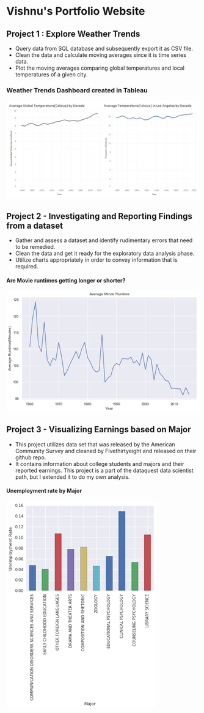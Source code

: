 # Vishnu's Portfolio Website

## Project 1 : Explore Weather Trends
- Query data from SQL database and subsequently export it as CSV file.
- Clean the data and calculate moving averages since it is time series data.
- Plot the moving averages comparing global temperatures and local temperatures of a given city.

### Weather Trends Dashboard created in Tableau
![chart](https://github.com/VishnuHSharma/Udacity-Data-Analyst-Nanodegree/blob/master/Weather%20Trends%20Dashboard.png)

## Project 2 - Investigating and Reporting Findings from a dataset
- Gather and assess a dataset and identify rudimentary errors that need to be remedied.
- Clean the data and get it ready for the exploratory data analysis phase.
- Utilize charts appropriately in order to convey information that is required.

#### Are Movie runtimes getting longer or shorter?
![chart](https://github.com/VishnuHSharma/Udacity-Data-Analyst-Nanodegree/blob/master/Runtime%20chart.png)

## Project 3 - Visualizing Earnings based on Major

- This project utilizes  data set that was released by the American Community Survey and cleaned by Fivethirtyeight and released on their github repo. 
- It contains information about college students and majors and their reported earnings. This project is a part of the dataquest data scientist path, but I extended it to do my    own analysis.

#### Unemployment rate by Major
![chart](https://github.com/VishnuHSharma/Visualizing-earnings-based-on-major/blob/master/Major%20Unemployment_rate.png)
